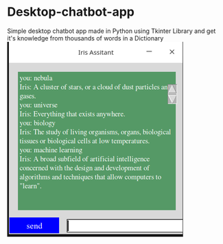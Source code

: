 # Desktop-chatbot-app
Simple desktop chatbot app made in Python using Tkinter Library and get it's knowledge from thousands of words in a Dictionary
![](iris.png?raw=true)
